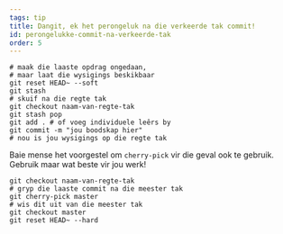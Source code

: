 ```yaml
---
tags: tip
title: Dangit, ek het perongeluk na die verkeerde tak commit!
id: perongelukke-commit-na-verkeerde-tak
order: 5
---
```


```git
# maak die laaste opdrag ongedaan, 
# maar laat die wysigings beskikbaar
git reset HEAD~ --soft
git stash
# skuif na die regte tak
git checkout naam-van-regte-tak
git stash pop
git add . # of voeg individuele leêrs by
git commit -m "jou boodskap hier"
# nou is jou wysigings op die regte tak
```

Baie mense het voorgestel om `cherry-pick` vir die geval ook te gebruik. Gebruik maar wat beste vir jou werk!

```git
git checkout naam-van-regte-tak
# gryp die laaste commit na die meester tak
git cherry-pick master
# wis dit uit van die meester tak
git checkout master
git reset HEAD~ --hard
```
